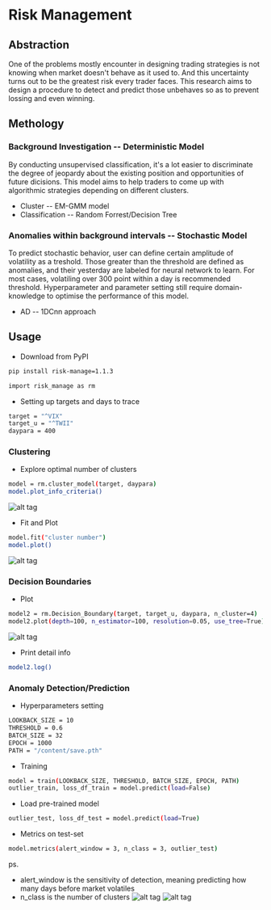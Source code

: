 # Risk Management


## Abstraction
One of the problems mostly encounter in designing trading strategies is not knowing when market doesn't behave as it used to. And this uncertainty turns out to be the greatest risk every trader faces. This research aims to design a procedure to detect and predict those unbehaves so as to prevent lossing and even winning.

## Methology
<!-- Background Investigation -->
### Background Investigation -- Deterministic Model
By conducting unsupervised classification, it's a lot easier to discriminate the degree of jeopardy about the existing position and opportunities of future dicisions. This model aims to help traders to come up with algorithmic strategies depending on different clusters.

* Cluster -- EM-GMM model
* Classification -- Random Forrest/Decision Tree

<!-- Anomalies within background intervals -->
### Anomalies within background intervals -- Stochastic Model
To predict stochastic behavior, user can define certain amplitude of volatility as a treshold. Those greater than the threshold are defined as anomalies, and their yesterday are labeled for neural network to learn. For most cases, volatiling over 300 point within a day is recommended threshold. Hyperparameter and parameter setting still require domain-knowledge to optimise the performance of this model.

* AD -- 1DCnn approach

<!-- Usage -->
## Usage
* Download from PyPI
```sh
pip install risk-manage=1.1.3
```
```sh
import risk_manage as rm
```
* Setting up targets and days to trace
```sh
target = "^VIX"
target_u = "^TWII"
daypara = 400
```
### Clustering
* Explore optimal number of clusters 
```sh
model = rm.cluster_model(target, daypara)
model.plot_info_criteria()
```
![alt tag](https://user-images.githubusercontent.com/38639538/115183059-aaf8a200-a10d-11eb-9341-27b8d6977b5d.png)
* Fit and Plot
```sh
model.fit("cluster number")
model.plot()
```
![alt tag](https://user-images.githubusercontent.com/38639538/115183163-d9767d00-a10d-11eb-97fd-968f9d2f5ba1.png)

### Decision Boundaries
* Plot 
```sh
model2 = rm.Decision_Boundary(target, target_u, daypara, n_cluster=4)
model2.plot(depth=100, n_estimator=100, resolution=0.05, use_tree=True)
```
![alt tag](https://user-images.githubusercontent.com/38639538/116360991-1390fe80-a833-11eb-81b0-afeaccd505df.png)

* Print detail info
```sh
model2.log()
```

### Anomaly Detection/Prediction
* Hyperparameters setting
```sh
LOOKBACK_SIZE = 10
THRESHOLD = 0.6
BATCH_SIZE = 32
EPOCH = 1000
PATH = "/content/save.pth"
```
* Training
```sh
model = train(LOOKBACK_SIZE, THRESHOLD, BATCH_SIZE, EPOCH, PATH)
outlier_train, loss_df_train = model.predict(load=False)
```
* Load pre-trained model
```sh
outlier_test, loss_df_test = model.predict(load=True)
```
* Metrics on test-set
```sh
model.metrics(alert_window = 3, n_class = 3, outlier_test)
```
ps.
* alert_window is the sensitivity of detection, meaning predicting how many days before market volatiles
* n_class is the number of clusters
![alt tag](https://user-images.githubusercontent.com/38639538/115183192-e3987b80-a10d-11eb-8db5-8f73a28b6a9e.png)
![alt tag](https://user-images.githubusercontent.com/38639538/115183177-ded3c780-a10d-11eb-88db-cf9b19a4afac.png)
